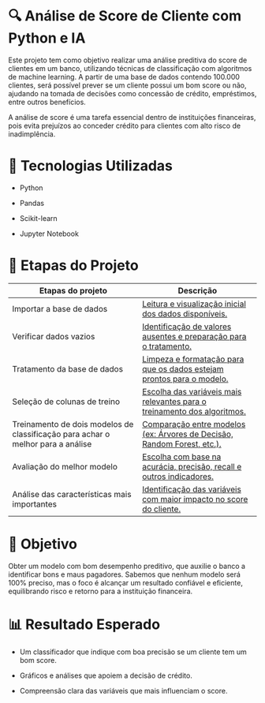 # 🔍 Análise de Score de Cliente com Python e IA

Este projeto tem como objetivo realizar uma análise preditiva do score de clientes em um banco, utilizando técnicas de classificação com algoritmos de machine learning. A partir de uma base de dados contendo 100.000 clientes, será possível prever se um cliente possui um bom score ou não, ajudando na tomada de decisões como concessão de crédito, empréstimos, entre outros benefícios.

A análise de score é uma tarefa essencial dentro de instituições financeiras, pois evita prejuízos ao conceder crédito para clientes com alto risco de inadimplência.


# 🧠 Tecnologias Utilizadas
- Python

- Pandas

- Scikit-learn

- Jupyter Notebook

# 🧪 Etapas do Projeto


|Etapas do projeto | Descrição|
|----------|-------------|
|Importar a base de dados | [Leitura e visualização inicial dos dados disponíveis.]()|
|Verificar dados vazios| [Identificação de valores ausentes e preparação para o tratamento.]()|
|Tratamento da base de dados|[Limpeza e formatação para que os dados estejam prontos para o modelo.]()|
|Seleção de colunas de treino|[Escolha das variáveis mais relevantes para o treinamento dos algoritmos.]()|
|Treinamento de dois modelos de classificação para achar o melhor para a análise|[Comparação entre modelos (ex: Árvores de Decisão, Random Forest, etc.).]()|
|Avaliação do melhor modelo|[Escolha com base na acurácia, precisão, recall e outros indicadores.]()|
|Análise das características mais importantes|[Identificação das variáveis com maior impacto no score do cliente.]()|

# 🎯 Objetivo
Obter um modelo com bom desempenho preditivo, que auxilie o banco a identificar bons e maus pagadores. Sabemos que nenhum modelo será 100% preciso, mas o foco é alcançar um resultado confiável e eficiente, equilibrando risco e retorno para a instituição financeira.

# 📊 Resultado Esperado
- Um classificador que indique com boa precisão se um cliente tem um bom score.

- Gráficos e análises que apoiem a decisão de crédito.

- Compreensão clara das variáveis que mais influenciam o score.


